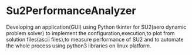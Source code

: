 # Su2PerformanceAnalyzer
Developing an application(GUI) using Python tkinter for SU2(aero dynamic problem solver) to implement the configuration,execution,to plot from solution files(ascii files),to measure performance of SU2 and to automate the whole process using python3 libraries on linux platform.
